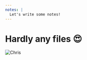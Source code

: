 ```yaml
---
notes: |
  Let's write some notes!
---
```


# Hardly any files 😍

![Chris](/images/hardly-any-files.png)
